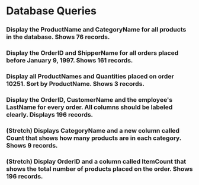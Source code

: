 # Database Queries

### Display the ProductName and CategoryName for all products in the database. Shows 76 records.
<!-- SELECT p.productName, c.categoryName
FROM Products as p
JOIN Categories as c
ON p.categoryID = c.categoryID -->
### Display the OrderID and ShipperName for all orders placed before January 9, 1997. Shows 161 records.
<!-- SELECT o.OrderID, s.ShipperName
FROM Orders as o
JOIN Shippers as s
ON o.ShipperID = s.ShipperID
WHERE date(o.orderdate)<date('1997-01-09') -->

### Display all ProductNames and Quantities placed on order 10251. Sort by ProductName. Shows 3 records.
<!-- SELECT p.ProductName, od.Quantity
FROM OrderDetails as od
JOIN Products as p
ON p.ProductID = od.ProductID
WHERE od.OrderID = 10251 -->


### Display the OrderID, CustomerName and the employee's LastName for every order. All columns should be labeled clearly. Displays 196 records.
<!-- SELECT o.orderID, c.CustomerName, e.LastName 
FROM Orders as o
JOIN Customers as c ON c.customerID = o.CustomerID
JOIN Employees as e ON e.EmployeeID = o.EmployeeID -->

### (Stretch)  Displays CategoryName and a new column called Count that shows how many products are in each category. Shows 9 records.
<!-- SELECT  COUNT(*) as Count, c.CategoryName FROM [Products] as p JOIN Categories as c ON c.categoryID = p.categoryID GROUP by p.CategoryID -->
### (Stretch) Display OrderID and a  column called ItemCount that shows the total number of products placed on the order. Shows 196 records. 

<!-- SELECT OrderID, COUNT(OrderID) as ItemCount FROM [Orders] GROUP by OrderID -->